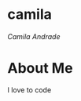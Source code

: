 # camila
<h6>Camila Andrade</h6>
<htm> <body> <h1>About Me</h1> <p>I love to code</p> </body> </html>
